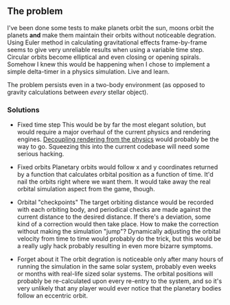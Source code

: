 ## The problem ##

I've been done some tests to make planets orbit the sun, moons orbit the planets **and** make them maintain their orbits without noticeable degration. Using Euler method in calculating gravitational effects frame-by-frame seems to give very unreliable results when using a variable time step. Circular orbits become elliptical and even closing or opening spirals. Somehow I knew this would be happening when I chose to implement a simple delta-timer in a physics simulation. Live and learn.

The problem persists even in a two-body environment (as opposed to gravity calculations between _every_ stellar object).


### Solutions ###


  * Fixed time step
This would be by far the most elegant solution, but would require a major overhaul of the current physics and rendering engines. [Decoupling rendering from the physics](http://www.blitzbasic.com/codearcs/codearcs.php?code=2039) would probably be the way to go. Squeezing this into the current codebase will need some serious hacking.


  * Fixed orbits
Planetary orbits would follow x and y coordinates returned by a function that calculates orbital position as a function of time. It'd nail the orbits right where we want them. It would take away the real orbital simulation aspect from the game, though.


  * Orbital "checkpoints"
The target orbiting distance would be recorded with each orbiting body, and periodical checks are made against the current distance to the desired distance. If there's a deviation, some kind of a correction would then take place. How to make the correction without making the simulation "jump"? Dynamically adjusting the orbital velocity from time to time would probably do the trick, but this would be a really ugly hack probably resulting in even more bizarre symptoms.


  * Forget about it
The orbit degration is noticeable only after many hours of running the simulation in the same solar system, probably even weeks or months with real-life sized solar systems. The orbital positions will probably be re-calculated upon every re-entry to the system, and so it's very unlikely that any player would ever notice that the planetary bodies follow an eccentric orbit.